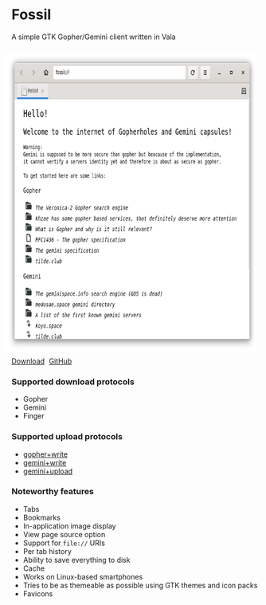# Fossil

A simple GTK Gopher/Gemini client written in Vala

<img src="screenshot.png" style="padding:10px;float:right;height: 600px;">

<a class="btn btn-success btn-lg" href="https://github.com/koyuspace/fossil/releases/download/v1.0/com.github.koyuspace.fossil" style="margin: 10px 0;margin-right:5px;"><i class="fa fa-download" aria-hidden="true"></i> Download</a> <a class="btn btn-success btn-lg" href="https://github.com/koyuspace/fossil" target="_blank" style="margin: 10px 0;margin-right:5px;"><i class="fa fa-github" aria-hidden="true"></i> GitHub</a>

### Supported download protocols

- Gopher
- Gemini
- Finger

### Supported upload protocols

- [gopher+write](https://alexschroeder.ch/wiki/2017-12-30_Gopher_Wiki)
- [gemini+write](https://alexschroeder.ch/wiki/2020-06-04_Gemini_Upload)
- [gemini+upload](https://alexschroeder.ch/wiki/Baschdels_spin_on_Gemini_uploading)

### Noteworthy features

- Tabs
- Bookmarks
- In-application image display
- View page source option
- Support for `file://` URIs
- Per tab history
- Ability to save everything to disk
- Cache
- Works on Linux-based smartphones
- Tries to be as themeable as possible using GTK themes and icon packs
- Favicons